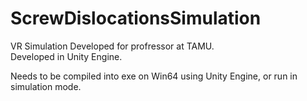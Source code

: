 # ScrewDislocationsSimulation
VR Simulation Developed for profressor at TAMU.  
Developed in Unity Engine.

Needs to be compiled into exe on Win64 using Unity Engine, or run in simulation mode.
